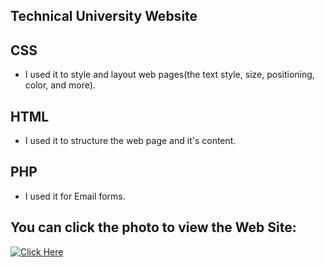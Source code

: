 ## Technical University Website


## CSS
- I used it to style and layout web pages(the text style, size, positioning, color, and more).
## HTML
- I used it to structure the web page and it's content.
## PHP

- I used it for Email forms.
## You can click the photo to view the Web Site:
[<img alt="Click Here" src ="https://user-images.githubusercontent.com/109627707/192855638-195672e6-8464-4eda-ac39-711f7f571b24.png" />](https://replit.com/@Stan15321/Site#style.css)

